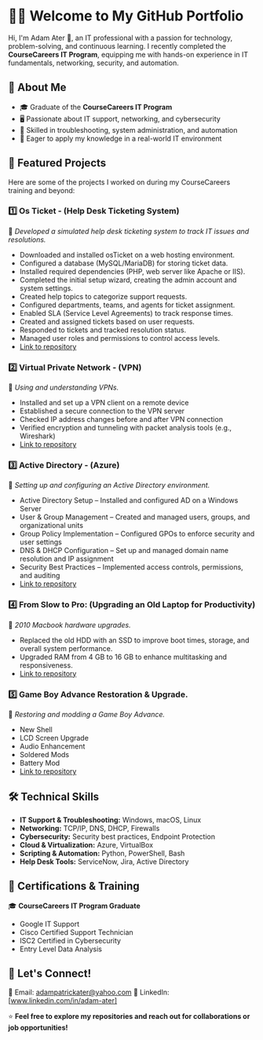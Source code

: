 # 👨‍💻 Welcome to My GitHub Portfolio  

Hi, I'm Adam Ater 👋, an IT professional with a passion for technology, problem-solving, and continuous learning. I recently completed the **CourseCareers IT Program**, equipping me with hands-on experience in IT fundamentals, networking, security, and automation.  

## 🔹 About Me  
- 🎓 Graduate of the **CourseCareers IT Program**  
- 🖥️ Passionate about IT support, networking, and cybersecurity  
- 🔧 Skilled in troubleshooting, system administration, and automation  
- 🎯 Eager to apply my knowledge in a real-world IT environment  

## 📂 Featured Projects  
Here are some of the projects I worked on during my CourseCareers training and beyond:  

### 1️⃣ **Os Ticket - (Help Desk Ticketing System)**  
📌 *Developed a simulated help desk ticketing system to track IT issues and resolutions.*  
- Downloaded and installed osTicket on a web hosting environment.
- Configured a database (MySQL/MariaDB) for storing ticket data.
- Installed required dependencies (PHP, web server like Apache or IIS).
- Completed the initial setup wizard, creating the admin account and system settings.
- Created help topics to categorize support requests.
- Configured departments, teams, and agents for ticket assignment.
- Enabled SLA (Service Level Agreements) to track response times.
- Created and assigned tickets based on user requests.
- Responded to tickets and tracked resolution status.
- Managed user roles and permissions to control access levels.
- [Link to repository](https://github.com/aater0/Os-Ticket)  

### 2️⃣ **Virtual Private Network - (VPN)**  
📌 *Using and understanding VPNs.*  
- Installed and set up a VPN client on a remote device
- Established a secure connection to the VPN server
- Checked IP address changes before and after VPN connection
- Verified encryption and tunneling with packet analysis tools (e.g., Wireshark)
- [Link to repository](https://github.com/aater0/Virtual-Private-Networks-VPN-)  

### 3️⃣ **Active Directory - (Azure)**  
📌 *Setting up and configuring an Active Directory environment.*  
- Active Directory Setup – Installed and configured AD on a Windows Server
- User & Group Management – Created and managed users, groups, and organizational units
- Group Policy Implementation – Configured GPOs to enforce security and user settings
- DNS & DHCP Configuration – Set up and managed domain name resolution and IP assignment
- Security Best Practices – Implemented access controls, permissions, and auditing
- [Link to repository](https://github.com/aater0/Active-Directory)  

### 4️⃣ **From Slow to Pro: (Upgrading an Old Laptop for Productivity)**  
📌 *2010 Macbook hardware upgrades.*  
- Replaced the old HDD with an SSD to improve boot times, storage, and overall system performance.
- Upgraded RAM from 4 GB to 16 GB to enhance multitasking and responsiveness.
- [Link to repository](https://github.com/aater0/Macbook-Upgrade)

### 5️⃣ **Game Boy Advance Restoration & Upgrade.**
📌 *Restoring and modding a Game Boy Advance.*
- New Shell
- LCD Screen Upgrade
- Audio Enhancement
- Soldered Mods
- Battery Mod
- [Link to repository](https://github.com/aater0/Game-Boy-Advance-Upgrade)

## 🛠️ Technical Skills  
- **IT Support & Troubleshooting:** Windows, macOS, Linux  
- **Networking:** TCP/IP, DNS, DHCP, Firewalls  
- **Cybersecurity:** Security best practices, Endpoint Protection  
- **Cloud & Virtualization:** Azure, VirtualBox  
- **Scripting & Automation:** Python, PowerShell, Bash  
- **Help Desk Tools:** ServiceNow, Jira, Active Directory  

## 📜 Certifications & Training  
🎓 **CourseCareers IT Program Graduate**  
- Google IT Support
- Cisco Certified Support Technician
- ISC2 Certified in Cybersecurity
- Entry Level Data Analysis

## 🤝 Let's Connect!  
📧 Email: adampatrickater@yahoo.com 
🔗 LinkedIn: [www.linkedin.com/in/adam-ater]  

⭐ **Feel free to explore my repositories and reach out for collaborations or job opportunities!** 
